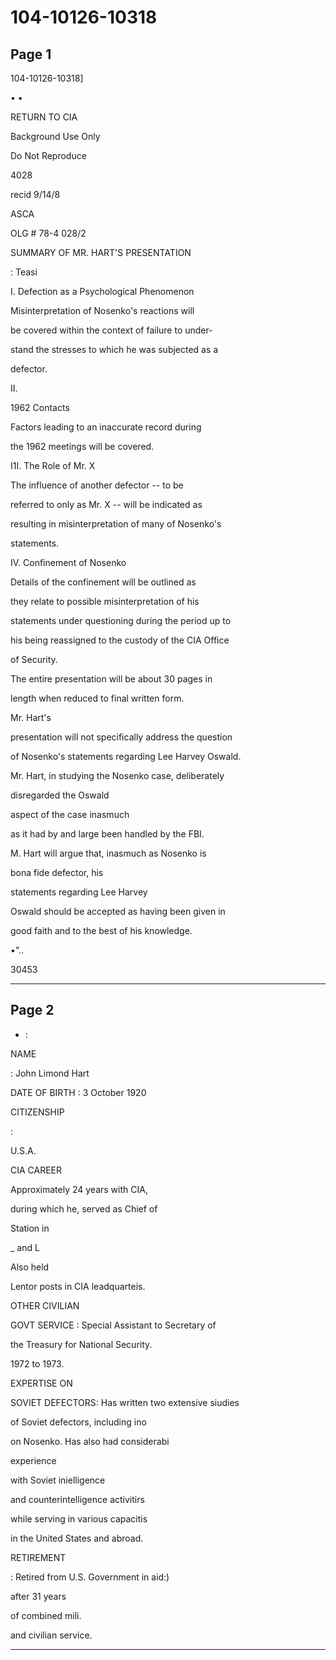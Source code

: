 # 104-10126-10318

## Page 1

104-10126-10318]

• •

RETURN TO CIA

Background Use Only

Do Not Reproduce

4028

recid 9/14/8

ASCA

OLG # 78-4 028/2

SUMMARY OF MR. HART'S PRESENTATION

: Teasi

I. Defection as a Psychological Phenomenon

Misinterpretation of Nosenko's reactions will

be covered within the context of failure to under-

stand the stresses to which he was subjected as a

defector.

II.

1962 Contacts

Factors leading to an inaccurate record during

the 1962 meetings will be covered.

I1I. The Role of Mr. X

The influence of another defector -- to be

referred to only as Mr. X -- will be indicated as

resulting in misinterpretation of many of Nosenko's

statements.

IV. Confinement of Nosenko

Details of the confinement will be outlined as

they relate to possible misinterpretation of his

statements under questioning during the period up to

his being reassigned to the custody of the CIA Office

of Security.

The entire presentation will be about 30 pages in

length when reduced to final written form.

Mr. Hart's

presentation will not specifically address the question

of Nosenko's statements regarding Lee Harvey Oswald.

Mr. Hart, in studying the Nosenko case, deliberately

disregarded the Oswald

aspect of the case inasmuch

as it had by and large been handled by the FBI.

M. Hart will argue that, inasmuch as Nosenko is

bona fide defector, his

statements regarding Lee Harvey

Oswald should be accepted as having been given in

good faith and to the best of his knowledge.

•"..

30453

---

## Page 2

* :

NAME

: John Limond Hart

DATE OF BIRTH : 3 October 1920

CITIZENSHIP

:

U.S.A.

CIA CAREER

Approximately 24 years with CIA,

during which he, served as Chief of

Station in

_ and L

Also held

Lentor posts in CIA leadquarteis.

OTHER CIVILIAN

GOVT SERVICE : Special Assistant to Secretary of

the Treasury for National Security.

1972 to 1973.

EXPERTISE ON

SOVIET DEFECTORS: Has written two extensive siudies

of Soviet defectors, including ino

on Nosenko. Has also had considerabi

experience

with Soviet inielligence

and counterintelligence activitirs

while serving in various capacitis

in the United States and abroad.

RETIREMENT

: Retired from U.S. Government in aid:)

after 31 years

of combined mili.

and civilian service.

---

